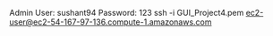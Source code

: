 Admin User: sushant94 Password: 123
ssh -i GUI_Project4.pem ec2-user@ec2-54-167-97-136.compute-1.amazonaws.com
